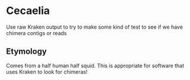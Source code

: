 # Cecaelia

Use raw Kraken output to try to make some kind of test to see if we have chimera contigs or reads

## Etymology

Comes from a half human half squid.
This is appropriate for software that uses Kraken to look for chimeras!
